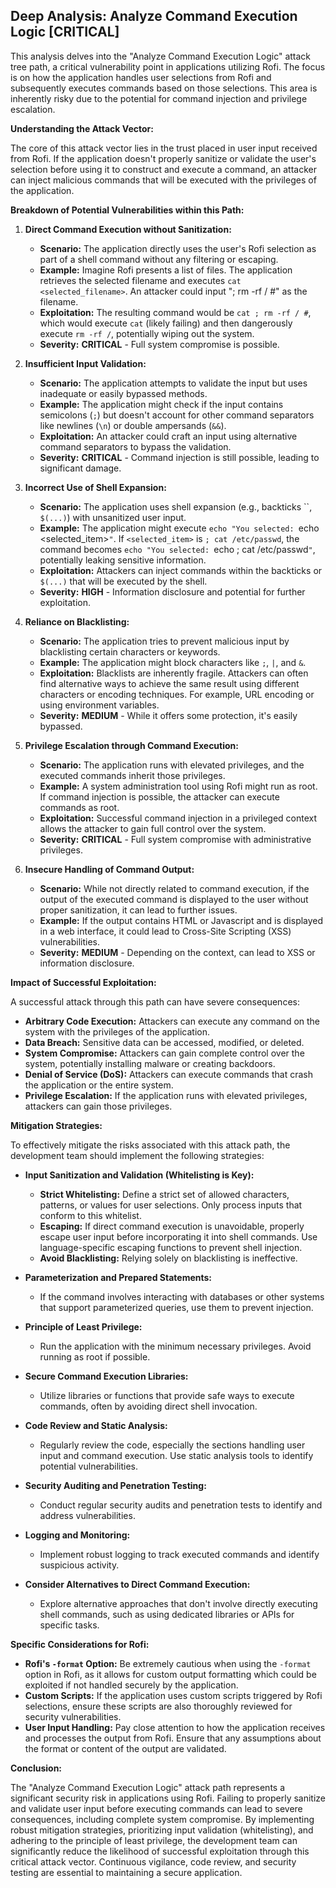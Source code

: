## Deep Analysis: Analyze Command Execution Logic [CRITICAL]

This analysis delves into the "Analyze Command Execution Logic" attack tree path, a critical vulnerability point in applications utilizing Rofi. The focus is on how the application handles user selections from Rofi and subsequently executes commands based on those selections. This area is inherently risky due to the potential for command injection and privilege escalation.

**Understanding the Attack Vector:**

The core of this attack vector lies in the trust placed in user input received from Rofi. If the application doesn't properly sanitize or validate the user's selection before using it to construct and execute a command, an attacker can inject malicious commands that will be executed with the privileges of the application.

**Breakdown of Potential Vulnerabilities within this Path:**

1. **Direct Command Execution without Sanitization:**
    * **Scenario:** The application directly uses the user's Rofi selection as part of a shell command without any filtering or escaping.
    * **Example:**  Imagine Rofi presents a list of files. The application retrieves the selected filename and executes `cat <selected_filename>`. An attacker could input "; rm -rf / #" as the filename.
    * **Exploitation:** The resulting command would be `cat ; rm -rf / #`, which would execute `cat` (likely failing) and then dangerously execute `rm -rf /`, potentially wiping out the system.
    * **Severity:** **CRITICAL** - Full system compromise is possible.

2. **Insufficient Input Validation:**
    * **Scenario:** The application attempts to validate the input but uses inadequate or easily bypassed methods.
    * **Example:** The application might check if the input contains semicolons (`;`) but doesn't account for other command separators like newlines (`\n`) or double ampersands (`&&`).
    * **Exploitation:** An attacker could craft an input using alternative command separators to bypass the validation.
    * **Severity:** **CRITICAL** - Command injection is still possible, leading to significant damage.

3. **Incorrect Use of Shell Expansion:**
    * **Scenario:** The application uses shell expansion (e.g., backticks ``, `$(...)`) with unsanitized user input.
    * **Example:** The application might execute `echo "You selected: `echo <selected_item>`"`. If `<selected_item>` is `; cat /etc/passwd`, the command becomes `echo "You selected: `echo ; cat /etc/passwd`"`, potentially leaking sensitive information.
    * **Exploitation:** Attackers can inject commands within the backticks or `$(...)` that will be executed by the shell.
    * **Severity:** **HIGH** - Information disclosure and potential for further exploitation.

4. **Reliance on Blacklisting:**
    * **Scenario:** The application tries to prevent malicious input by blacklisting certain characters or keywords.
    * **Example:** The application might block characters like `;`, `|`, and `&`.
    * **Exploitation:** Blacklists are inherently fragile. Attackers can often find alternative ways to achieve the same result using different characters or encoding techniques. For example, URL encoding or using environment variables.
    * **Severity:** **MEDIUM** - While it offers some protection, it's easily bypassed.

5. **Privilege Escalation through Command Execution:**
    * **Scenario:** The application runs with elevated privileges, and the executed commands inherit those privileges.
    * **Example:** A system administration tool using Rofi might run as root. If command injection is possible, the attacker can execute commands as root.
    * **Exploitation:** Successful command injection in a privileged context allows the attacker to gain full control over the system.
    * **Severity:** **CRITICAL** - Full system compromise with administrative privileges.

6. **Insecure Handling of Command Output:**
    * **Scenario:** While not directly related to command execution, if the output of the executed command is displayed to the user without proper sanitization, it can lead to further issues.
    * **Example:** If the output contains HTML or Javascript and is displayed in a web interface, it could lead to Cross-Site Scripting (XSS) vulnerabilities.
    * **Severity:** **MEDIUM** - Depending on the context, can lead to XSS or information disclosure.

**Impact of Successful Exploitation:**

A successful attack through this path can have severe consequences:

* **Arbitrary Code Execution:** Attackers can execute any command on the system with the privileges of the application.
* **Data Breach:** Sensitive data can be accessed, modified, or deleted.
* **System Compromise:** Attackers can gain complete control over the system, potentially installing malware or creating backdoors.
* **Denial of Service (DoS):** Attackers can execute commands that crash the application or the entire system.
* **Privilege Escalation:** If the application runs with elevated privileges, attackers can gain those privileges.

**Mitigation Strategies:**

To effectively mitigate the risks associated with this attack path, the development team should implement the following strategies:

* **Input Sanitization and Validation (Whitelisting is Key):**
    * **Strict Whitelisting:** Define a strict set of allowed characters, patterns, or values for user selections. Only process inputs that conform to this whitelist.
    * **Escaping:** If direct command execution is unavoidable, properly escape user input before incorporating it into shell commands. Use language-specific escaping functions to prevent shell injection.
    * **Avoid Blacklisting:** Relying solely on blacklisting is ineffective.

* **Parameterization and Prepared Statements:**
    * If the command involves interacting with databases or other systems that support parameterized queries, use them to prevent injection.

* **Principle of Least Privilege:**
    * Run the application with the minimum necessary privileges. Avoid running as root if possible.

* **Secure Command Execution Libraries:**
    * Utilize libraries or functions that provide safe ways to execute commands, often by avoiding direct shell invocation.

* **Code Review and Static Analysis:**
    * Regularly review the code, especially the sections handling user input and command execution. Use static analysis tools to identify potential vulnerabilities.

* **Security Auditing and Penetration Testing:**
    * Conduct regular security audits and penetration tests to identify and address vulnerabilities.

* **Logging and Monitoring:**
    * Implement robust logging to track executed commands and identify suspicious activity.

* **Consider Alternatives to Direct Command Execution:**
    * Explore alternative approaches that don't involve directly executing shell commands, such as using dedicated libraries or APIs for specific tasks.

**Specific Considerations for Rofi:**

* **Rofi's `-format` Option:** Be extremely cautious when using the `-format` option in Rofi, as it allows for custom output formatting which could be exploited if not handled securely by the application.
* **Custom Scripts:** If the application uses custom scripts triggered by Rofi selections, ensure these scripts are also thoroughly reviewed for security vulnerabilities.
* **User Input Handling:** Pay close attention to how the application receives and processes the output from Rofi. Ensure that any assumptions about the format or content of the output are validated.

**Conclusion:**

The "Analyze Command Execution Logic" attack path represents a significant security risk in applications using Rofi. Failing to properly sanitize and validate user input before executing commands can lead to severe consequences, including complete system compromise. By implementing robust mitigation strategies, prioritizing input validation (whitelisting), and adhering to the principle of least privilege, the development team can significantly reduce the likelihood of successful exploitation through this critical attack vector. Continuous vigilance, code review, and security testing are essential to maintaining a secure application.
